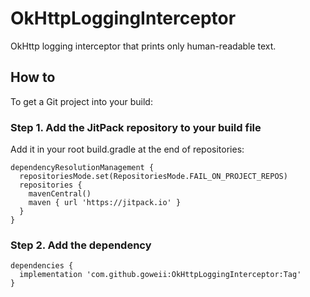 # OkHttpLoggingInterceptor

OkHttp logging interceptor that prints only human-readable text.

## How to

To get a Git project into your build:

### Step 1. Add the JitPack repository to your build file

Add it in your root build.gradle at the end of repositories:

```
dependencyResolutionManagement {
  repositoriesMode.set(RepositoriesMode.FAIL_ON_PROJECT_REPOS)
  repositories {
    mavenCentral()
    maven { url 'https://jitpack.io' }
  }
}
```

### Step 2. Add the dependency

```
dependencies {
  implementation 'com.github.goweii:OkHttpLoggingInterceptor:Tag'
}
```

